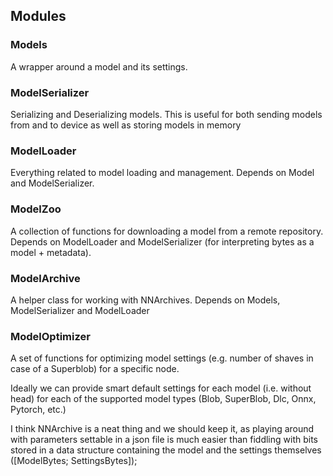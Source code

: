 ## Modules

### Models
A wrapper around a model and its settings.

### ModelSerializer
Serializing and Deserializing models. This is useful for both sending models from and to device as well as storing models in memory

### ModelLoader
Everything related to model loading and management. Depends on Model and ModelSerializer.

### ModelZoo
A collection of functions for downloading a model from a remote repository. Depends on ModelLoader and ModelSerializer (for interpreting bytes as a model + metadata).

### ModelArchive
A helper class for working with NNArchives. Depends on Models, ModelSerializer and ModelLoader

### ModelOptimizer
A set of functions for optimizing model settings (e.g. number of shaves in case of a Superblob) for a specific node.


Ideally we can provide smart default settings for each model (i.e. without head) for each of the supported model types (Blob, SuperBlob,
Dlc, Onnx, Pytorch, etc.)

I think NNArchive is a neat thing and we should keep it, as playing around with parameters settable in a json file is much easier than fiddling 
with bits stored in a data structure containing the model and the settings themselves ([ModelBytes; SettingsBytes]);

